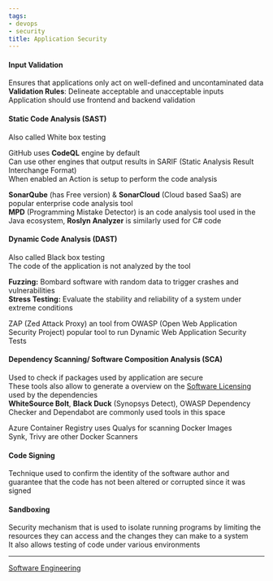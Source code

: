 ```yaml
---
tags:
- devops
- security
title: Application Security
---
```


#### Input Validation
Ensures that applications only act on well-defined and uncontaminated data  
**Validation Rules**: Delineate acceptable and unacceptable inputs  
Application should use frontend and backend validation

#### Static Code Analysis (SAST)

Also called White box testing

GitHub uses **CodeQL** engine by default  
Can use other engines that output results in SARIF (Static Analysis Result Interchange Format)  
When enabled an Action is setup to perform the code analysis

**SonarQube** (has Free version) & **SonarCloud** (Cloud based SaaS) are popular enterprise code analysis tool  
**MPD** (Programming Mistake Detector) is an code analysis tool used in the Java ecosystem, **Roslyn Analyzer** is similarly used for C# code

#### Dynamic Code Analysis (DAST)

Also called Black box testing  
The code of the application is not analyzed by the tool

**Fuzzing:** Bombard software with random data to trigger crashes and vulnerabilities  
**Stress Testing:** Evaluate the stability and reliability of a system under extreme conditions

ZAP (Zed Attack Proxy) an tool from OWASP (Open Web Application Security Project) popular tool to run Dynamic Web Application Security Tests

#### Dependency Scanning/ Software Composition Analysis (SCA)

Used to check if packages used by application are secure  
These tools also allow to generate a overview on the [Software Licensing](software-licensing.md) used by the dependencies  
**WhiteSource Bolt**, **Black Duck** (Synopsys Detect), OWASP Dependency Checker and Dependabot are commonly used tools in this space

Azure Container Registry uses Qualys for scanning Docker Images  
Synk, Trivy are other Docker Scanners

#### Code Signing
Technique used to confirm the identity of the software author and guarantee that the code has not been altered or corrupted since it was signed

#### Sandboxing
Security mechanism that is used to isolate running programs by limiting the resources they can access and the changes they can make to a system  
It also allows testing of code under various environments

---

[Software Engineering](../software-engineering.md)